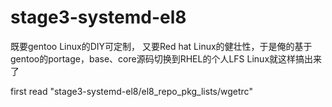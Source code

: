 # stage3-systemd-el8

既要gentoo Linux的DIY可定制， 又要Red hat Linux的健壮性，于是俺的基于gentoo的portage，base、core源码切换到RHEL的个人LFS Linux就这样搞出来了

first read "stage3-systemd-el8/el8_repo_pkg_lists/wgetrc"
